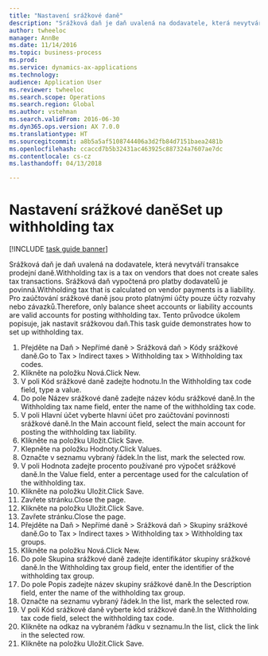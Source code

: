 ```yaml
--- 
title: "Nastavení srážkové daně"
description: "Srážková daň je daň uvalená na dodavatele, která nevytváří transakce prodejní daně."
author: twheeloc
manager: AnnBe
ms.date: 11/14/2016
ms.topic: business-process
ms.prod: 
ms.service: dynamics-ax-applications
ms.technology: 
audience: Application User
ms.reviewer: twheeloc
ms.search.scope: Operations
ms.search.region: Global
ms.author: vstehman
ms.search.validFrom: 2016-06-30
ms.dyn365.ops.version: AX 7.0.0
ms.translationtype: HT
ms.sourcegitcommit: a8b5a5af5108744406a3d2fb84d7151baea2481b
ms.openlocfilehash: ccaccd7b5b32431ac463925c887324a7607ae7dc
ms.contentlocale: cs-cz
ms.lasthandoff: 04/13/2018

---
```

# <a name="set-up-withholding-tax"></a><span data-ttu-id="7b3a9-103">Nastavení srážkové daně</span><span class="sxs-lookup"><span data-stu-id="7b3a9-103">Set up withholding tax</span></span>

[!INCLUDE [task guide banner](../../includes/task-guide-banner.md)]

<span data-ttu-id="7b3a9-104">Srážková daň je daň uvalená na dodavatele, která nevytváří transakce prodejní daně.</span><span class="sxs-lookup"><span data-stu-id="7b3a9-104">Withholding tax is a tax on vendors that does not create sales tax transactions.</span></span> <span data-ttu-id="7b3a9-105">Srážková daň vypočtená pro platby dodavatelů je povinná.</span><span class="sxs-lookup"><span data-stu-id="7b3a9-105">Withholding tax that is calculated on vendor payments is a liability.</span></span> <span data-ttu-id="7b3a9-106">Pro zaúčtování srážkové daně jsou proto platnými účty pouze účty rozvahy nebo závazků.</span><span class="sxs-lookup"><span data-stu-id="7b3a9-106">Therefore, only balance sheet accounts or liability accounts are valid accounts for posting withholding tax.</span></span> <span data-ttu-id="7b3a9-107">Tento průvodce úkolem popisuje, jak nastavit srážkovou daň.</span><span class="sxs-lookup"><span data-stu-id="7b3a9-107">This task guide demonstrates how to set up withholding tax.</span></span>

1. <span data-ttu-id="7b3a9-108">Přejděte na Daň > Nepřímé daně > Srážková daň > Kódy srážkové daně.</span><span class="sxs-lookup"><span data-stu-id="7b3a9-108">Go to Tax > Indirect taxes > Withholding tax > Withholding tax codes.</span></span>
2. <span data-ttu-id="7b3a9-109">Klikněte na položku Nová.</span><span class="sxs-lookup"><span data-stu-id="7b3a9-109">Click New.</span></span>
3. <span data-ttu-id="7b3a9-110">V poli Kód srážkové daně zadejte hodnotu.</span><span class="sxs-lookup"><span data-stu-id="7b3a9-110">In the Withholding tax code field, type a value.</span></span>
4. <span data-ttu-id="7b3a9-111">Do pole Název srážkové daně zadejte název kódu srážkové daně.</span><span class="sxs-lookup"><span data-stu-id="7b3a9-111">In the Withholding tax name field, enter the name of the withholding tax code.</span></span>
5. <span data-ttu-id="7b3a9-112">V poli Hlavní účet vyberte hlavní účet pro zaúčtování povinnosti srážkové daně.</span><span class="sxs-lookup"><span data-stu-id="7b3a9-112">In the Main account field, select the main account for posting the withholding tax liability.</span></span>
6. <span data-ttu-id="7b3a9-113">Klikněte na položku Uložit.</span><span class="sxs-lookup"><span data-stu-id="7b3a9-113">Click Save.</span></span>
7. <span data-ttu-id="7b3a9-114">Klepněte na položku Hodnoty.</span><span class="sxs-lookup"><span data-stu-id="7b3a9-114">Click Values.</span></span>
8. <span data-ttu-id="7b3a9-115">Označte v seznamu vybraný řádek.</span><span class="sxs-lookup"><span data-stu-id="7b3a9-115">In the list, mark the selected row.</span></span>
9. <span data-ttu-id="7b3a9-116">V poli Hodnota zadejte procento používané pro výpočet srážkové daně.</span><span class="sxs-lookup"><span data-stu-id="7b3a9-116">In the Value field, enter a percentage used for the calculation of the withholding tax.</span></span>
10. <span data-ttu-id="7b3a9-117">Klikněte na položku Uložit.</span><span class="sxs-lookup"><span data-stu-id="7b3a9-117">Click Save.</span></span>
11. <span data-ttu-id="7b3a9-118">Zavřete stránku.</span><span class="sxs-lookup"><span data-stu-id="7b3a9-118">Close the page.</span></span>
12. <span data-ttu-id="7b3a9-119">Klikněte na položku Uložit.</span><span class="sxs-lookup"><span data-stu-id="7b3a9-119">Click Save.</span></span>
13. <span data-ttu-id="7b3a9-120">Zavřete stránku.</span><span class="sxs-lookup"><span data-stu-id="7b3a9-120">Close the page.</span></span>
14. <span data-ttu-id="7b3a9-121">Přejděte na Daň > Nepřímé daně > Srážková daň > Skupiny srážkové daně.</span><span class="sxs-lookup"><span data-stu-id="7b3a9-121">Go to Tax > Indirect taxes > Withholding tax > Withholding tax groups.</span></span>
15. <span data-ttu-id="7b3a9-122">Klikněte na položku Nová.</span><span class="sxs-lookup"><span data-stu-id="7b3a9-122">Click New.</span></span>
16. <span data-ttu-id="7b3a9-123">Do pole Skupina srážkové daně zadejte identifikátor skupiny srážkové daně.</span><span class="sxs-lookup"><span data-stu-id="7b3a9-123">In the Withholding tax group field, enter the identifier of the withholding tax group.</span></span>
17. <span data-ttu-id="7b3a9-124">Do pole Popis zadejte název skupiny srážkové daně.</span><span class="sxs-lookup"><span data-stu-id="7b3a9-124">In the Description field, enter the name of the withholding tax group.</span></span>
18. <span data-ttu-id="7b3a9-125">Označte na seznamu vybraný řádek.</span><span class="sxs-lookup"><span data-stu-id="7b3a9-125">In the list, mark the selected row.</span></span>
19. <span data-ttu-id="7b3a9-126">V poli Kód srážkové daně vyberte kód srážkové daně.</span><span class="sxs-lookup"><span data-stu-id="7b3a9-126">In the Withholding tax code field, select the withholding tax code.</span></span>
20. <span data-ttu-id="7b3a9-127">Klikněte na odkaz na vybraném řádku v seznamu.</span><span class="sxs-lookup"><span data-stu-id="7b3a9-127">In the list, click the link in the selected row.</span></span>
21. <span data-ttu-id="7b3a9-128">Klikněte na položku Uložit.</span><span class="sxs-lookup"><span data-stu-id="7b3a9-128">Click Save.</span></span>


